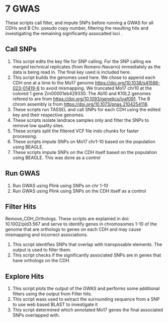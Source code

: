 # 7 GWAS
These scripts call filter, and impute SNPs before running a GWAS for all CDHs and B Chr. pseudo copy number, filtering the resulting hits and investigating the remaining significantly assocaited loci . 

## Call SNPs
1. This script edits the key file for SNP calling. For the SNP calling we merged technical replicates (from Romero-Navarro) immediately as the data is being read in. The final key used is included here.
2. This script builds the genomes used here. We chose to append each CDH one at a time to the Mo17 genome https://doi.org/10.1038/s41588-023-01419-6 to avoid mismapping. We truncated Mo17 chr10 at the colored 1 gene Zm00001eb429330. The Ab10 and K10L2 genomes refered to are from  https://doi.org/10.1093/genetics/iyaf091. The B chrom assembly is from https://doi.org/10.1073/pnas.2104254118.
3. These scripts run TASSEL and call SNPs for each CDH using the edited key and their respective genomes.
4. These scripts isolate landrace samples only and filter the SNPs to remove low quality sites.
5. These scripts split the filtered VCF file indo chunks for faster processing.
6. These scripts impute SNPs on Mo17 chr1-10 based on the population using BEAGLE.
7. These scripts impute SNPs on the CDH itself based on the population using BEAGLE. This was done as a control


## Run GWAS
1. Run GWAS using Plink using SNPs on chr 1-10
2. Run GWAS using Plink using SNPs on the CDH itself as a control


## Filter Hits
Remove_CDH_Orthologs. These scripts are explained in doi: 10.1002/pld3.567 and serve to identify genes in chromosomes 1-10 of the genome that are orthologs to genes on each CDH and may cause mismapping and incorrect associations. 
1. This script identifies SNPs that overlap with transposable elements. The output is used to filter them. 
2. This script checks if the significantly associated SNPs are in genes that have orthologs on the CDH. 

## Explore Hits
1. This script plots the output of the GWAS and performs some additional filters using the output from Filter hits.
2. This script wass used to extract the surrounding sequence from a SNP to use web based BLAST to investigate it
3. This script determined which annotated Mo17 genes the final associated SNPs overlapped with. 
